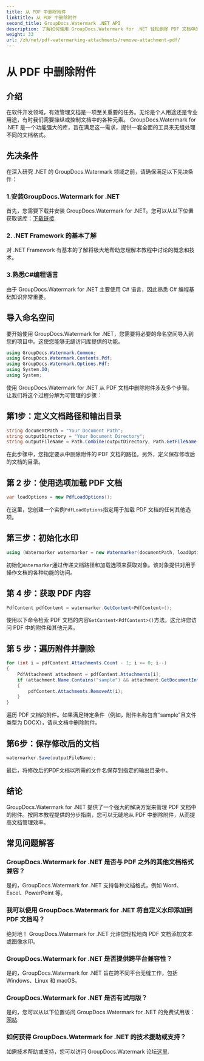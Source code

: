 ```yaml
---
title: 从 PDF 中删除附件
linktitle: 从 PDF 中删除附件
second_title: GroupDocs.Watermark .NET API
description: 了解如何使用 GroupDocs.Watermark for .NET 轻松删除 PDF 文档中的附件。提高您的文档管理效率。
weight: 33
url: /zh/net/pdf-watermarking-attachments/remove-attachment-pdf/
---
```


# 从 PDF 中删除附件

## 介绍
在软件开发领域，有效管理文档是一项至关重要的任务。无论是个人用途还是专业用途，有时我们需要操纵或控制文档中的各种元素。 GroupDocs.Watermark for .NET 是一个功能强大的库，旨在满足这一需求，提供一套全面的工具来无缝处理不同的文档格式。
## 先决条件
在深入研究 .NET 的 GroupDocs.Watermark 领域之前，请确保满足以下先决条件：
### 1.安装GroupDocs.Watermark for .NET
首先，您需要下载并安装 GroupDocs.Watermark for .NET。您可以从以下位置获取该库：[下载链接](https://releases.groupdocs.com/Watermark/net/).
### 2. .NET Framework 的基本了解
对 .NET Framework 有基本的了解将极大地帮助您理解本教程中讨论的概念和技术。
### 3.熟悉C#编程语言
由于 GroupDocs.Watermark for .NET 主要使用 C# 语言，因此熟悉 C# 编程基础知识非常重要。

## 导入命名空间
要开始使用 GroupDocs.Watermark for .NET，您需要将必要的命名空间导入到您的项目中。这使您能够无缝访问库提供的功能。

```csharp
using GroupDocs.Watermark.Common;
using GroupDocs.Watermark.Contents.Pdf;
using GroupDocs.Watermark.Options.Pdf;
using System.IO;
using System;
```
使用 GroupDocs.Watermark for .NET 从 PDF 文档中删除附件涉及多个步骤。让我们将这个过程分解为可管理的步骤：
## 第1步：定义文档路径和输出目录
```csharp
string documentPath = "Your Document Path";
string outputDirectory = "Your Document Directory";
string outputFileName = Path.Combine(outputDirectory, Path.GetFileName(documentPath));
```
在此步骤中，您指定要从中删除附件的 PDF 文档的路径。另外，定义保存修改后的文档的目录。
## 第 2 步：使用选项加载 PDF 文档
```csharp
var loadOptions = new PdfLoadOptions();
```
在这里，您创建一个实例`PdfLoadOptions`指定用于加载 PDF 文档的任何其他选项。
## 第三步：初始化水印
```csharp
using (Watermarker watermarker = new Watermarker(documentPath, loadOptions))
```
初始化`Watermarker`通过传递文档路径和加载选项来获取对象。该对象提供对用于操作文档的各种功能的访问。
## 第 4 步：获取 PDF 内容
```csharp
PdfContent pdfContent = watermarker.GetContent<PdfContent>();
```
使用以下命令检索 PDF 文档的内容`GetContent<PdfContent>()`方法。这允许您访问 PDF 中的附件和其他元素。
## 第 5 步：遍历附件并删除
```csharp
for (int i = pdfContent.Attachments.Count - 1; i >= 0; i--)
{
    PdfAttachment attachment = pdfContent.Attachments[i];
    if (attachment.Name.Contains("sample") && attachment.GetDocumentInfo().FileType == FileType.DOCX)
    {
        pdfContent.Attachments.RemoveAt(i);
    }
}
```
遍历 PDF 文档的附件。如果满足特定条件（例如，附件名称包含“sample”且文件类型为 DOCX），请从文档中删除附件。
## 第6步：保存修改后的文档
```csharp
watermarker.Save(outputFileName);
```
最后，将修改后的PDF文档以所需的文件名保存到指定的输出目录中。

## 结论
GroupDocs.Watermark for .NET 提供了一个强大的解决方案来管理 PDF 文档中的附件。按照本教程提供的分步指南，您可以无缝地从 PDF 中删除附件，从而提高文档管理效率。
## 常见问题解答
### GroupDocs.Watermark for .NET 是否与 PDF 之外的其他文档格式兼容？
是的，GroupDocs.Watermark for .NET 支持各种文档格式，例如 Word、Excel、PowerPoint 等。
### 我可以使用 GroupDocs.Watermark for .NET 将自定义水印添加到 PDF 文档吗？
绝对地！ GroupDocs.Watermark for .NET 允许您轻松地向 PDF 文档添加文本或图像水印。
### GroupDocs.Watermark for .NET 是否提供跨平台兼容性？
是的，GroupDocs.Watermark for .NET 旨在跨不同平台无缝工作，包括 Windows、Linux 和 macOS。
### GroupDocs.Watermark for .NET 是否有试用版？
是的，您可以从以下位置访问 GroupDocs.Watermark for .NET 的免费试用版：[网站](https://releases.groupdocs.com/).
### 如何获得 GroupDocs.Watermark for .NET 的技术援助或支持？
如需技术帮助或支持，您可以访问 GroupDocs.Watermark 论坛[这里](https://forum.groupdocs.com/c/watermark/19).